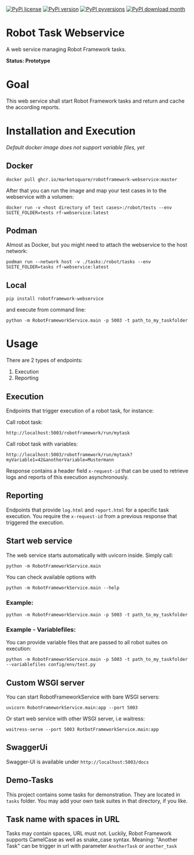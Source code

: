 [![PyPi license](https://badgen.net/github/license/Marketsquare/robotframework-webservice/)](https://pypi.com/project/robotframework-webservice/) [![PyPi version](https://badgen.net/pypi/v/robotframework-webservice/)](https://pypi.org/project/robotframework-webservice) [![PyPI pyversions](https://img.shields.io/pypi/pyversions/robotframework-webservice.svg)](https://pypi.python.org/pypi/robotframework-webservice/) [![PyPI download month](https://img.shields.io/pypi/dm/robotframework-webservice.svg)](https://pypi.python.org/pypi/robotframework-webservice/) 

# Robot Task Webservice

A web service managing Robot Framework tasks.

**Status: Prototype**

# Goal

This web service shall start Robot Framework tasks and return and cache the according reports.

# Installation and Execution
*Default docker image does not support variable files, yet*

## Docker
```
docker pull ghcr.io/marketsquare/robotframework-webservice:master
```
After that you can run the image and map your test cases in to the webservice with a volumen:
```
docker run -v <host directory of test cases>:/robot/tests --env SUITE_FOLDER=tests rf-webservice:latest
```

## Podman
Almost as Docker, but you might need to attach the webservice to the host network:
```
podman run --network host -v ./tasks:/robot/tasks --env SUITE_FOLDER=tasks rf-webservice:latest
```

## Local
```
pip install robotframework-webservice
```

and execute from command line:

```
python -m RobotFrameworkService.main -p 5003 -t path_to_my_taskfolder
```

# Usage
There are 2 types of endpoints: 
1. Execution
2. Reporting

## Execution
Endpoints that trigger execution of a robot task, for instance:

Call robot task:

    http://localhost:5003/robotframework/run/mytask

Call robot task with variables:

    http://localhost:5003/robotframework/run/mytask?myVariable1=42&anotherVariable=Mustermann

Response contains a header field `x-request-id` that can be used to retrieve logs and reports of this execution asynchronously.

## Reporting
Endpoints that provide `log.html` and `report.html` for a specific task execution. You require the `x-request-id` from a previous response that triggered the execution.


## Start web service

The web service starts automatically with uvicorn inside. Simply call:

    python -m RobotFrameworkService.main

You can check available options with

    python -m RobotFrameworkService.main --help

### Example:

    python -m RobotFrameworkService.main -p 5003 -t path_to_my_taskfolder

### Example - Variablefiles:

You can provide variable files that are passed to all robot suites on execution:

    python -m RobotFrameworkService.main -p 5003 -t path_to_my_taskfolder --variablefiles config/env/test.py

## Custom WSGI server

You can start RobotFrameworkService with bare WSGI servers:
    
    uvicorn RobotFrameworkService.main:app --port 5003

Or start web service with other WSGI server, i.e waitress:

    waitress-serve --port 5003 RotbotFrameworkService.main:app

## SwaggerUi
Swagger-UI is available under `http://localhost:5003/docs`


## Demo-Tasks

This project contains some tasks for demonstration. They are located in ``tasks`` folder. You may add
your own task suites in that directory, if you like.

## Task name with spaces in URL

Tasks may contain spaces, URL must not. Luckily, Robot Framework supports CamelCase as well as snake_case syntax.
Meaning: "Another Task" can be trigger in url with parameter `AnotherTask` or ``another_task``
